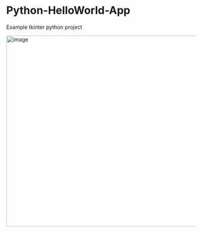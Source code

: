 # Python-HelloWorld-App
Example tkinter python project

<img width="693" height="509" alt="image" src="https://github.com/user-attachments/assets/37a9bd09-1de6-48c9-99cd-203a243ce955" />

